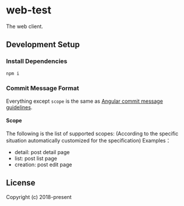 # web-test

The web client.

## Development Setup

### Install Dependencies

```bash
npm i
```

### Commit Message Format

Everything except `scope` is the same as [Angular commit message guidelines](https://github.com/angular/angular/blob/master/CONTRIBUTING.md#-commit-message-guidelines).

#### Scope

The following is the list of supported scopes: 
(According to the specific situation automatically customized for the specification)
Examples：
- detail: post detail page
- list: post list page
- creation: post edit page

## License

Copyright (c) 2018-present
